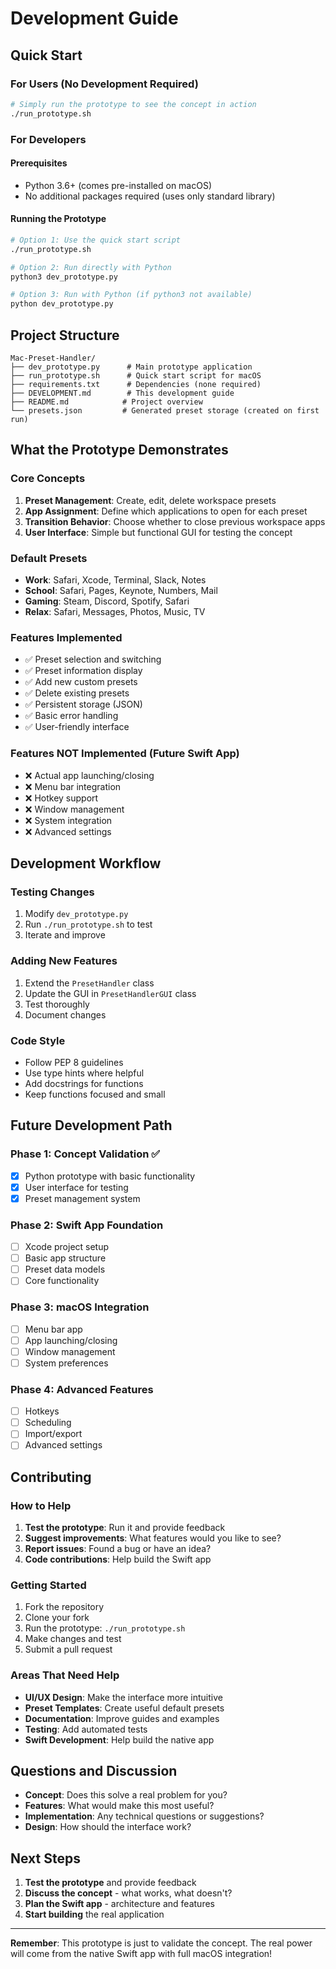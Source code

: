 # Development Guide

## Quick Start

### For Users (No Development Required)
```bash
# Simply run the prototype to see the concept in action
./run_prototype.sh
```

### For Developers

#### Prerequisites
- Python 3.6+ (comes pre-installed on macOS)
- No additional packages required (uses only standard library)

#### Running the Prototype
```bash
# Option 1: Use the quick start script
./run_prototype.sh

# Option 2: Run directly with Python
python3 dev_prototype.py

# Option 3: Run with Python (if python3 not available)
python dev_prototype.py
```

## Project Structure

```
Mac-Preset-Handler/
├── dev_prototype.py      # Main prototype application
├── run_prototype.sh      # Quick start script for macOS
├── requirements.txt      # Dependencies (none required)
├── DEVELOPMENT.md        # This development guide
├── README.md            # Project overview
└── presets.json         # Generated preset storage (created on first run)
```

## What the Prototype Demonstrates

### Core Concepts
1. **Preset Management**: Create, edit, delete workspace presets
2. **App Assignment**: Define which applications to open for each preset
3. **Transition Behavior**: Choose whether to close previous workspace apps
4. **User Interface**: Simple but functional GUI for testing the concept

### Default Presets
- **Work**: Safari, Xcode, Terminal, Slack, Notes
- **School**: Safari, Pages, Keynote, Numbers, Mail
- **Gaming**: Steam, Discord, Spotify, Safari
- **Relax**: Safari, Messages, Photos, Music, TV

### Features Implemented
- ✅ Preset selection and switching
- ✅ Preset information display
- ✅ Add new custom presets
- ✅ Delete existing presets
- ✅ Persistent storage (JSON)
- ✅ Basic error handling
- ✅ User-friendly interface

### Features NOT Implemented (Future Swift App)
- ❌ Actual app launching/closing
- ❌ Menu bar integration
- ❌ Hotkey support
- ❌ Window management
- ❌ System integration
- ❌ Advanced settings

## Development Workflow

### Testing Changes
1. Modify `dev_prototype.py`
2. Run `./run_prototype.sh` to test
3. Iterate and improve

### Adding New Features
1. Extend the `PresetHandler` class
2. Update the GUI in `PresetHandlerGUI` class
3. Test thoroughly
4. Document changes

### Code Style
- Follow PEP 8 guidelines
- Use type hints where helpful
- Add docstrings for functions
- Keep functions focused and small

## Future Development Path

### Phase 1: Concept Validation ✅
- [x] Python prototype with basic functionality
- [x] User interface for testing
- [x] Preset management system

### Phase 2: Swift App Foundation
- [ ] Xcode project setup
- [ ] Basic app structure
- [ ] Preset data models
- [ ] Core functionality

### Phase 3: macOS Integration
- [ ] Menu bar app
- [ ] App launching/closing
- [ ] Window management
- [ ] System preferences

### Phase 4: Advanced Features
- [ ] Hotkeys
- [ ] Scheduling
- [ ] Import/export
- [ ] Advanced settings

## Contributing

### How to Help
1. **Test the prototype**: Run it and provide feedback
2. **Suggest improvements**: What features would you like to see?
3. **Report issues**: Found a bug or have an idea?
4. **Code contributions**: Help build the Swift app

### Getting Started
1. Fork the repository
2. Clone your fork
3. Run the prototype: `./run_prototype.sh`
4. Make changes and test
5. Submit a pull request

### Areas That Need Help
- **UI/UX Design**: Make the interface more intuitive
- **Preset Templates**: Create useful default presets
- **Documentation**: Improve guides and examples
- **Testing**: Add automated tests
- **Swift Development**: Help build the native app

## Questions and Discussion

- **Concept**: Does this solve a real problem for you?
- **Features**: What would make this most useful?
- **Implementation**: Any technical questions or suggestions?
- **Design**: How should the interface work?

## Next Steps

1. **Test the prototype** and provide feedback
2. **Discuss the concept** - what works, what doesn't?
3. **Plan the Swift app** - architecture and features
4. **Start building** the real application

---

**Remember**: This prototype is just to validate the concept. The real power will come from the native Swift app with full macOS integration!
